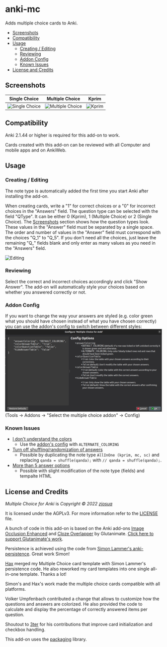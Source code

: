 <!-- omit in toc -->
# anki-mc

Adds multiple choice cards to Anki.

- [Screenshots](#screenshots)
- [Compatibility](#compatibility)
- [Usage](#usage)
  - [Creating / Editing](#creating--editing)
  - [Reviewing](#reviewing)
  - [Addon Config](#addon-config)
  - [Known Issues](#known-issues)
- [License and Credits](#license-and-credits)

## Screenshots

|                  Single Choice                  |                   Multiple Choice                   |              Kprim              |
| :---------------------------------------------: | :-------------------------------------------------: | :-----------------------------: |
| ![Single Choice](screenshots/single_choice.png) | ![Multiple Choice](screenshots/multiple_choice.png) | ![Kprim](screenshots/kprim.png) |

## Compatibility

Anki 2.1.44 or higher is required for this add-on to work.

Cards created with this add-on can be reviewed with all Computer and mobile apps and on AnkiWeb.

## Usage

### Creating / Editing

The note type is automatically added the first time you start Anki after installing the add-on.

When creating cards, write a "1" for correct choices or a "0" for incorrect choices in the "Answers" field.
The question type can be selected with the field "QType".
It can be either 0 (Kprim), 1 (Multiple Choice) or 2 (Single Choice).
The [Screenshots](#screenshots) section shows how the question types look.
These values in the "Answer" field must be separated by a single space.
The order and number of values in the "Answer" field must correspond with the choices "Q_1" to "Q_5".
If you don't need all the choices, just leave the remaining "Q_" fields blank and only enter as many values as you need in the "Answers" field.

![Editing](screenshots/edit.png)

### Reviewing

Select the correct and incorrect choices accordingly and click "Show Answer".
The add-on will automatically style your choices based on whether you answered correctly or not.

### Addon Config

If you want to change the way your answers are styled (e.g. color green what you should have chosen instead of what you have chosen correctly) you can use the addon's config to switch between different styles:
![Addon Config Window](screenshots/addon_config.png)
(Tools -> Addons -> "Select the multiple choice addon" -> Config)


### Known Issues
- [I don't understand the colors](https://github.com/zjosua/anki-mc/pull/90)
  - Use the [addon's config](#addon-config) with `ALTERNATE_COLORING`
- [Turn off shuffling/randomization of answers](https://github.com/zjosua/anki-mc/issues/87#issuecomment-1259818989)
  - Possible by duplicating the note type `AllInOne (kprim, mc, sc)` and replacing `qanda = shuffle(qanda);` with `// qanda = shuffle(qanda);`.
- [More than 5 answer options](https://github.com/zjosua/anki-mc/issues/81)
  - Possible with slight modification of the note type (fields) and tempalte HTML

## License and Credits

*Multiple Choice for Anki* is *Copyright © 2022 [zjosua](https://github.com/zjosua)*

It is licensed under the AGPLv3.
For more information refer to the [LICENSE](https://github.com/zjosua/anki-mc/blob/master/LICENSE) file.

A bunch of code in this add-on is based on the Anki add-ons [Image Occlusion Enhanced](https://github.com/glutanimate/image-occlusion-enhanced) and [Cloze Overlapper](https://github.com/glutanimate/cloze-overlapper) by Glutanimate.
[Click here to support Glutanimate's work](https://glutanimate.com/support-my-work/).

Persistence is achieved using the code from [Simon Lammer's anki-persistence](https://github.com/SimonLammer/anki-persistence).
Great work Simon!

[Hax](https://github.com/Schlauer-Hax) merged my Multiple Choice card template with Simon Lammer's persistence code.
He also reworked my card templates into one single all-in-one template.
Thanks a lot!

Simon's and Hax's work made the multiple choice cards compatible with all platforms.

Volker Umpfenbach contributed a change that allows to customize how the questions and answers are colorized.
He also provided the code to calculate and display the percentage of correctly answered items per question.

Shoutout to [3ter](https://github.com/3ter) for his contributions that improve card initialization and checkbox handling.

This add-on uses the [packaging](https://packaging.pypa.io/en/latest/) library.
